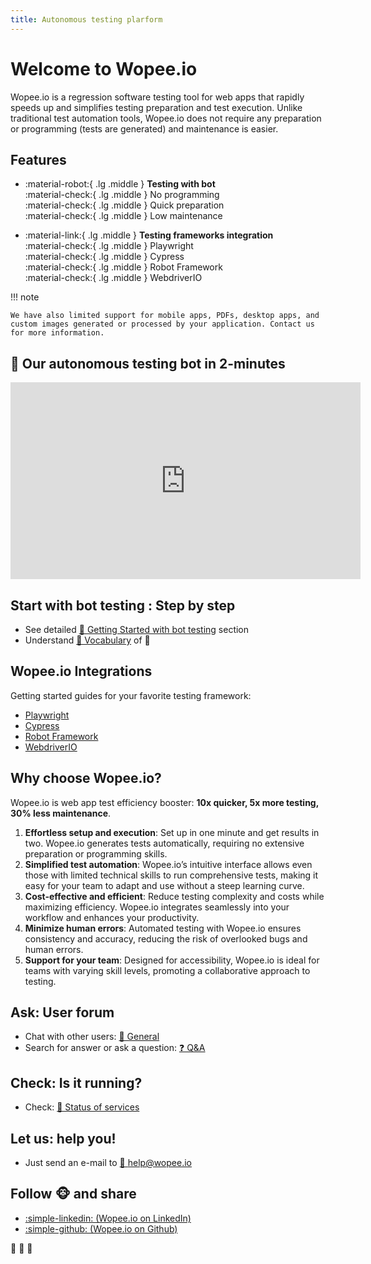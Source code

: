 ```yaml
---
title: Autonomous testing plarform
---
```


# Welcome to Wopee.io

Wopee.io is a regression software testing tool for web apps that rapidly speeds up and simplifies testing preparation and test execution.
Unlike traditional test automation tools, Wopee.io does not require any preparation or programming (tests are generated) and maintenance is easier.

## Features

<div class="grid cards" markdown>

- :material-robot:{ .lg .middle } **Testing with bot**
  <br/>
  :material-check:{ .lg .middle } No programming
  <br/>
  :material-check:{ .lg .middle } Quick preparation
  <br/>
  :material-check:{ .lg .middle } Low maintenance

- :material-link:{ .lg .middle } **Testing frameworks integration**
  <br/>
  :material-check:{ .lg .middle } Playwright
  <br/>
  :material-check:{ .lg .middle } Cypress
  <br/>
  :material-check:{ .lg .middle } Robot Framework
  <br/>
  :material-check:{ .lg .middle } WebdriverIO

</div>

!!! note

    We have also limited support for mobile apps, PDFs, desktop apps, and custom images generated or processed by your application. Contact us for more information.

## 🐒 Our autonomous testing bot in 2-minutes

<iframe width="560" height="315" src="https://www.youtube.com/embed/IehmfXNSp74?si=iRqMIzoK_-Zsvl_6" title="Introducing Wopee.io autonomous testing bot" frameborder="0" allow="accelerometer; autoplay; clipboard-write; encrypted-media; gyroscope; picture-in-picture; web-share" referrerpolicy="strict-origin-when-cross-origin" allowfullscreen style="display: block; margin: 0 auto;"></iframe>

## Start with bot testing : Step by step

- See detailed [📙 Getting Started with bot testing](bot.md) section
- Understand [📖 Vocabulary](glossary.md) of 🐒

## Wopee.io Integrations

Getting started guides for your favorite testing framework:

<div class="grid cards" markdown>

- [Playwright](playwright-visual-testing.md)
- [Cypress](cypress/01-getting-started.md)
- [Robot Framework](robot-framework/01-getting-started.md)
- [WebdriverIO](webdriverio-visual-testing.md)

</div>

## Why choose Wopee.io?

Wopee.io is web app test efficiency booster: **10x quicker, 5x more testing, 30% less maintenance**.

1. **Effortless setup and execution**: Set up in one minute and get results in two. Wopee.io generates tests automatically, requiring no extensive preparation or programming skills.
2. **Simplified test automation**: Wopee.io’s intuitive interface allows even those with limited technical skills to run comprehensive tests, making it easy for your team to adapt and use without a steep learning curve.
3. **Cost-effective and efficient**: Reduce testing complexity and costs while maximizing efficiency. Wopee.io integrates seamlessly into your workflow and enhances your productivity.
4. **Minimize human errors**: Automated testing with Wopee.io ensures consistency and accuracy, reducing the risk of overlooked bugs and human errors.
5. **Support for your team**: Designed for accessibility, Wopee.io is ideal for teams with varying skill levels, promoting a collaborative approach to testing.

## Ask: User forum

- Chat with other users: [💬 General](https://github.com/orgs/Wopee-io/discussions/categories/general)
- Search for answer or ask a question: [❓ Q&A](https://github.com/orgs/Wopee-io/discussions/categories/q-a)

## Check: Is it running?

- Check: [🚦 Status of services](https://github.com/orgs/Wopee-io/discussions/categories/status-of-services)

## Let us: help you!

- Just send an e-mail to [📨 help@wopee.io](mailto:help@wopee.io)

## Follow 🐵 and share

- [:simple-linkedin: (Wopee.io on LinkedIn)](https://www.linkedin.com/company/wopee-io)
- [:simple-github: (Wopee.io on Github)](https://github.com/Wopee-io)

🍌 🍌 🍌
